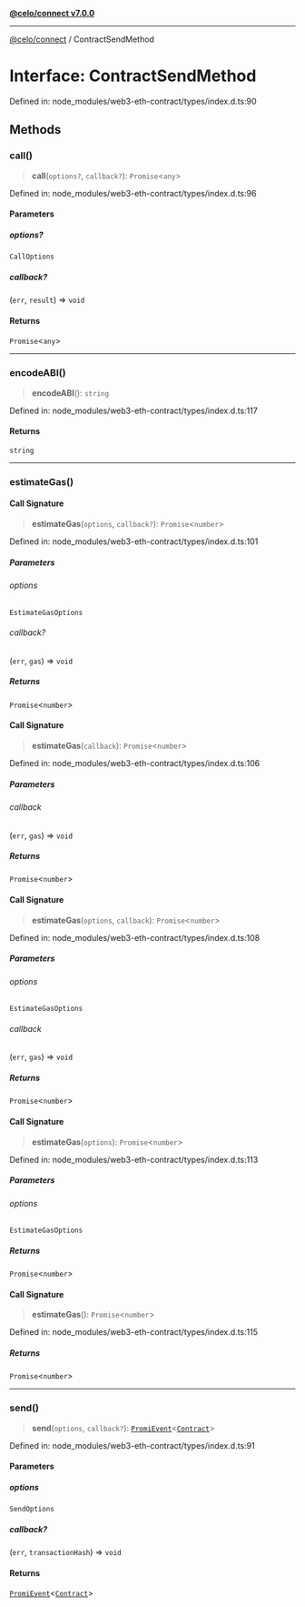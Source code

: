 [**@celo/connect v7.0.0**](../README.md)

***

[@celo/connect](../globals.md) / ContractSendMethod

# Interface: ContractSendMethod

Defined in: node\_modules/web3-eth-contract/types/index.d.ts:90

## Methods

### call()

> **call**(`options?`, `callback?`): `Promise`\<`any`\>

Defined in: node\_modules/web3-eth-contract/types/index.d.ts:96

#### Parameters

##### options?

`CallOptions`

##### callback?

(`err`, `result`) => `void`

#### Returns

`Promise`\<`any`\>

***

### encodeABI()

> **encodeABI**(): `string`

Defined in: node\_modules/web3-eth-contract/types/index.d.ts:117

#### Returns

`string`

***

### estimateGas()

#### Call Signature

> **estimateGas**(`options`, `callback?`): `Promise`\<`number`\>

Defined in: node\_modules/web3-eth-contract/types/index.d.ts:101

##### Parameters

###### options

`EstimateGasOptions`

###### callback?

(`err`, `gas`) => `void`

##### Returns

`Promise`\<`number`\>

#### Call Signature

> **estimateGas**(`callback`): `Promise`\<`number`\>

Defined in: node\_modules/web3-eth-contract/types/index.d.ts:106

##### Parameters

###### callback

(`err`, `gas`) => `void`

##### Returns

`Promise`\<`number`\>

#### Call Signature

> **estimateGas**(`options`, `callback`): `Promise`\<`number`\>

Defined in: node\_modules/web3-eth-contract/types/index.d.ts:108

##### Parameters

###### options

`EstimateGasOptions`

###### callback

(`err`, `gas`) => `void`

##### Returns

`Promise`\<`number`\>

#### Call Signature

> **estimateGas**(`options`): `Promise`\<`number`\>

Defined in: node\_modules/web3-eth-contract/types/index.d.ts:113

##### Parameters

###### options

`EstimateGasOptions`

##### Returns

`Promise`\<`number`\>

#### Call Signature

> **estimateGas**(): `Promise`\<`number`\>

Defined in: node\_modules/web3-eth-contract/types/index.d.ts:115

##### Returns

`Promise`\<`number`\>

***

### send()

> **send**(`options`, `callback?`): [`PromiEvent`](PromiEvent.md)\<[`Contract`](../classes/Contract.md)\>

Defined in: node\_modules/web3-eth-contract/types/index.d.ts:91

#### Parameters

##### options

`SendOptions`

##### callback?

(`err`, `transactionHash`) => `void`

#### Returns

[`PromiEvent`](PromiEvent.md)\<[`Contract`](../classes/Contract.md)\>
